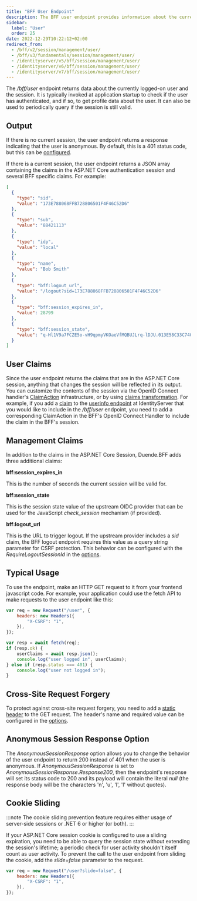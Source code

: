 ```yaml
---
title: "BFF User Endpoint"
description: The BFF user endpoint provides information about the currently authenticated user and their session status
sidebar:
  label: "User"
  order: 25
date: 2022-12-29T10:22:12+02:00
redirect_from:
  - /bff/v2/session/management/user/
  - /bff/v3/fundamentals/session/management/user/
  - /identityserver/v5/bff/session/management/user/
  - /identityserver/v6/bff/session/management/user/
  - /identityserver/v7/bff/session/management/user/
---
```


The */bff/user* endpoint returns data about the currently logged-on user and the session. It is typically invoked at
application startup to check if the user has authenticated, and if so, to get profile data about the user. It can also
be used to periodically query if the session is still valid.

## Output

If there is no current session, the user endpoint returns a response indicating that the user is anonymous. By default,
this is a 401 status code, but this can be [configured](#anonymous-session-response-option).

If there is a current session, the user endpoint returns a JSON array containing the claims in the ASP.NET Core
authentication session and several BFF specific claims. For example:

```json
[
  {
    "type": "sid",
    "value": "173E788068FFB728806501F4F46C52D6"
  },
  {
    "type": "sub",
    "value": "88421113"
  },
  {
    "type": "idp",
    "value": "local"
  },
  {
    "type": "name",
    "value": "Bob Smith"
  },
  {
    "type": "bff:logout_url",
    "value": "/logout?sid=173E788068FFB728806501F4F46C52D6"
  },
  {
    "type": "bff:session_expires_in",
    "value": 28799
  },
  {
    "type": "bff:session_state",
    "value": "q-Hl1V9a7FCZE5o-vH9qpmyVKOaeVfMQBUJLrq-lDJU.013E58C33C7409C6011011B8291EF78A"
  }
]
```

## User Claims

Since the user endpoint returns the claims that are in the ASP.NET Core session, anything that changes the session will
be reflected in its output. You can customize the contents of the session via the OpenID Connect
handler's [ClaimAction](https://docs.microsoft.com/en-us/dotnet/API/microsoft.aspnetcore.authentication.claimactioncollectionmapextensions?view=aspnetcore-7.0)
infrastructure, or by
using [claims transformation](https://docs.microsoft.com/en-us/dotnet/API/microsoft.aspnetcore.authentication.iclaimstransformation?view=aspnetcore-7.0).
For example, if you add a [claim](/identityserver/fundamentals/claims) to
the [userinfo endpoint](/identityserver/reference/endpoints/userinfo) at IdentityServer that you would like to include
in the */bff/user* endpoint, you need to add a corresponding ClaimAction in the BFF's OpenID Connect Handler to include
the claim in the BFF's session.

## Management Claims

In addition to the claims in the ASP.NET Core Session, Duende.BFF adds three additional claims:

**bff:session_expires_in**

This is the number of seconds the current session will be valid for.

**bff:session_state**

This is the session state value of the upstream OIDC provider that can be used for the JavaScript *check_session*
mechanism (if provided).

**bff:logout_url**

This is the URL to trigger logout. If the upstream provider includes a *sid* claim, the BFF logout endpoint requires
this value as a query string parameter for CSRF protection. This behavior can be configured with the
*RequireLogoutSessionId* in the [options](/bff/fundamentals/options).

## Typical Usage

To use the endpoint, make an HTTP GET request to it from your frontend javascript code. For example, your application
could use the fetch API to make requests to the user endpoint like this:

```js title="session.js"
var req = new Request("/user", {
    headers: new Headers({
        "X-CSRF": "1",
    }),
});

var resp = await fetch(req);
if (resp.ok) {
    userClaims = await resp.json();
    console.log("user logged in", userClaims);
} else if (resp.status === 401) {
    console.log("user not logged in");
}
```

## Cross-Site Request Forgery

To protect against cross-site request forgery, you need to add
a [static header](https://cheatsheetseries.owasp.org/cheatsheets/Cross-Site_Request_Forgery_Prevention_Cheat_Sheet.html#use-of-custom-request-headers)
to the GET request. The header's name and required value can be configured in the [options](/bff/fundamentals/options).

## Anonymous Session Response Option

The *AnonymousSessionResponse* option allows you to change the behavior of the user endpoint to return 200 instead of
401 when the user is anonymous. If *AnonymousSessionResponse* is set to *AnonymousSessionResponse.Response200*, then the
endpoint's response will set its status code to 200 and its payload will contain the literal *null* (the response body
will be the characters 'n', 'u', 'l', 'l' without quotes).

## Cookie Sliding

:::note
The cookie sliding prevention feature requires either usage of server-side sessions or .NET 6 or higher (or both).
:::

If your ASP.NET Core session cookie is configured to use a sliding expiration, you need to be able to query the session
state without extending the session's lifetime; a periodic check for user activity shouldn't itself count as user
activity. To prevent the call to the user endpoint from sliding the cookie, add the *slide=false* parameter to the
request.

```js title="site.js"
var req = new Request("/user?slide=false", {
    headers: new Headers({
        "X-CSRF": "1",
    }),
});
```

